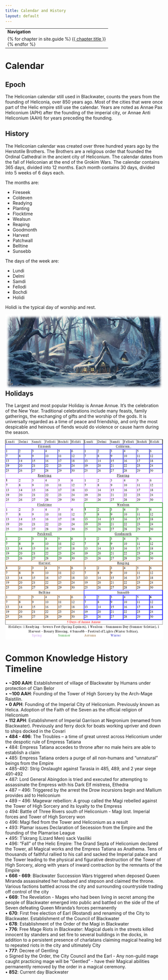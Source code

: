 ```yaml
---
title: Calendar and History
layout: default
---
```

<table>
  <tr><td><b>Navigation</b></td></tr>
  <tr><td>
{% for chapter in site.guide %}
  <a href="{{ chapter.url | relative_url }}">{{ chapter.title }}</a><br>
{% endfor %}  
    </td></tr></table>  

# Calendar  	

## Epoch
The Heliconian calendar still used in Blackwater, counts the years from the founding of Heliconia, over 850 years ago.  Most of the cities that were once part of the Helic empire still use the calendar.  Years are noted as Annae Pax Heliconium (APH) after the founding of the imperial city, or Annae Anti Heliconium (AAH) for years preceding the founding.  

## History  
The Heliconian calendar was created over three hundred years ago by the Herstotile Brothers. The Brothers are a religious order that founded the Ordinal Cathedral in the ancient city of Heliconium. The calendar dates from the fall of Heliconian at the end of the Grokim Wars. The calendar contains 365 days, divided into 12 months. Each month contains 30 days, divided into 5 weeks of 6 days each.   

The months are: 
- Fireseek  
- Coldeven  
- Readying  
- Planting  
- Flocktime  
- Wealsun  
- Reaping  
- Goodmonth  
- Harvest  
- Patchwall  
- Belltine  
- Sunsebb  

The days of the week are:  
- Lundi  
- Delmi  
- Samdi  
- Fellodi  
- Bochdi  
- Holidi 

Holidi is the typical day of worship and rest.   

<img align="right" src="../images/Winter House.jpg">  

## Holidays  
The Largest and most popular Holiday is Annae Annue. It’s the celebration of the New Year. Traditional celebrations include many feasts, family gatherings, the exchanging of gifts and the worship of the gods.  It is universally regarded as a time of peace and friendship, and only the most despicable and heinous of fiends would do violence or cause harm during the season.  

<img src="../images/Calendar.png">  

# Common Knowledge History Timeline  
•	**~200 AAH**: Establishment of village of Blackwater by Humans under protection of Clan Belor   
•	**~100 AAH**: Founding of the Tower of High Sorcery by the Arch-Mage Raistilin.   
•	**0 APH**: Founding of the Imperial City of Heliconium. Previously known as Helica. Adoption of the Faith of the Seven as the official religion of Heliconium  
•	**112 APH**: Establishment of Imperial Garrison at Negronium (renamed from Blackwater). Previously and ferry dock for boats working upriver and down to ships docked in the Covari  
•	**484 - 496**: The Troubles – a time of great unrest across Heliconium under the despotic rule of Empress Tatiana  
  •	484: Empress Tatiana accedes to throne after no male heirs are able to establish a claim  
  •	485: Empress Tatiana orders a purge of all non-humans and “unnatural” beings from the Empire  
  •	485-492: Strig Onslaught against Tarasia in 485, 489, and 2 year siege 491-492  
  •	487: Lord General Abingdon is tried and executed for attempting to assassinate the Empress with his Dark Elf mistress, Ethedra  
  •	487 – 496: Triggered by the arrest the Drow incursions begin and Mallium provides aid to Heliconium  
  •	489 – 496: Magewar rebellion:  A group called the Magi rebelled against the Tower of High Sorcery and its loyalty to the Empress  
   o	494: Battle of Three Rivers south of Heliconium - Magi lost.  Imperial forces and Tower of High Sorcery won  
   o	496: Magi fled from the Tower and Heliconium as a result  
  •	493: Plamar issues Declaration of Secession from the Empire and the founding of the Plamarise League  
  •	495: T’skrang (Lizard Men) sack Vasiliki  
  •	496: “Fall” of the Helic Empire: The Grand Septa of Heliconium declared the Tower, all Magical works and the Empress Tatiana as Anathema.  Tens of thousands of faithful rallied to his call and sacked the Imperial palace and the Tower leading to the physical and figurative destruction of the Tower of High Sorcery, along with years of inward contraction by the remnants of the Empire  
•	**666 - 669**: Blackwater Succession Wars triggered when deposed Queen Miranda assassinated her husband and stepson and claimed the throne.  Various factions battled across the city and surrounding countryside trading off control of the city  
•	**669**: The Revelation - Mages who had been living in secret among the people of Blackwater emerged into public and battled on the side of the of Seven defeating Queen Miranda’s forces permanently    
•	**670**: First free election of Earl (Rostand) and renaming of the City to Blackwater.  Establishment of the Council of Blackwater  
•	**678**: Establishment of the Order of the Magi in Blackwater  
•	**776**: Free Mage Riots in Blackwater: Magical duels in the streets killed innocent by standers and set fire to several buildings in the docks, in addition to a persistent presence of charlatans claiming magical healing led to repeated riots in the city and ultimately City   
•	**777**: Decree of Gentling  
o	Signed by the Order, the City Council and the Earl - Any non-guild mage caught practicing mage will be “Gentled” - have their Magical abilities permanently removed by the order in a magical ceremony.  
•	**852**: Current day Blackwater  


